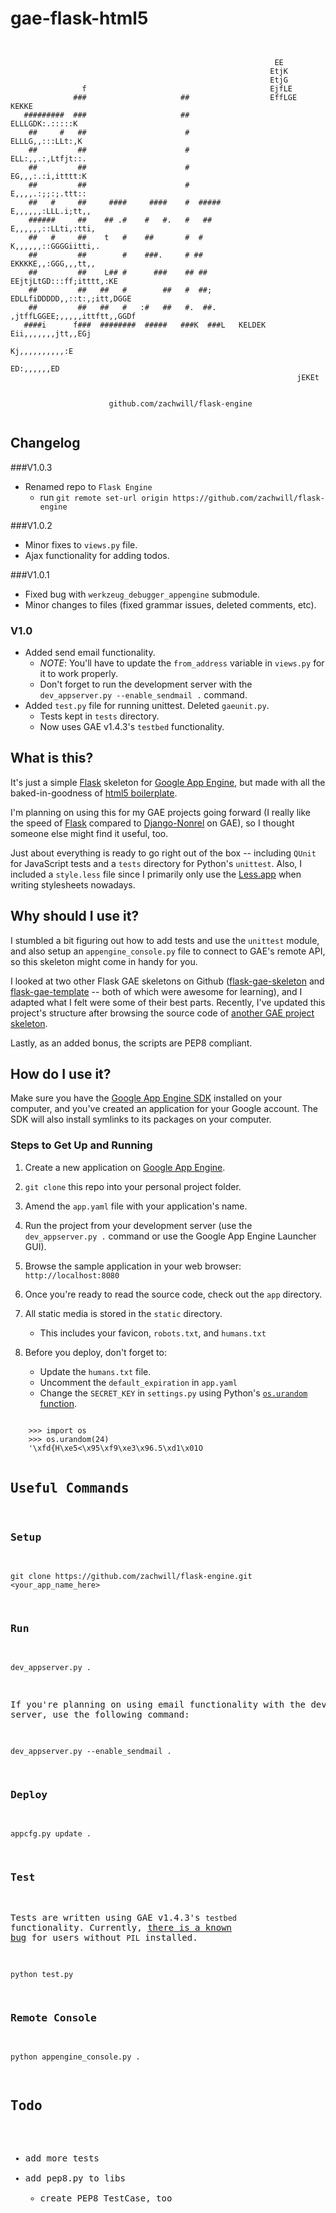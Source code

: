 gae-flask-html5
===============

<pre><code>

                                                           EE                   
                                                          EtjK                  
                                                          EtjG                  
                f                                         EjfLE                 
              ###                     ##                  EffLGE  KEKKE         
   #########  ###                     ##                  ELLLGDK:.:::::K       
    ##     #   ##                      #                  ELLLG,,:::LLt:,K      
    ##         ##                      #                  ELL:,,.:,Ltfjt::.     
    ##         ##                      #                  EG,,,:.:i,itttt:K     
    ##         ##                      #                  E,,,,.:;;:;.ttt::     
    ##   #     ##     ####     ####    #  #####          E,,,,,,:LLL.i;tt,,     
    ######     ##    ## .#    #   #.   #   ##           E,,,,,,::LLti,:tti,     
    ##   #     ##    t   #    ##       #  #             K,,,,,,::GGGGiitti,.    
    ##         ##        #    ###.     # ##             EKKKKE,,:GGG,,,tt,,     
    ##         ##    L## #      ###    ## ##         EEjtjLtGD:::ff;itttt,:KE   
    ##         ##   ##   #        ##   #  ##;      EDLLfiDDDDD,,::t:,;itt,DGGE  
    ##         ##   ##   #   :#   ##   #.  ##.    ,jtffLGGEE;,,,,,ittftt,,GGDf  
   ####i      f###  ########  #####   ###K  ###L   KELDEK Eii,,,,,,,jtt,,EGj    
                                                           Kj,,,,,,,,,,:E       
                                                             ED:,,,,,,ED        
                                                                jEKEt           


                      github.com/zachwill/flask-engine

</code></pre>


Changelog
---------

###V1.0.3
* Renamed repo to `Flask Engine`
  * run `git remote set-url origin https://github.com/zachwill/flask-engine`

###V1.0.2

* Minor fixes to `views.py` file.
* Ajax functionality for adding todos.

###V1.0.1

* Fixed bug with `werkzeug_debugger_appengine` submodule.
* Minor changes to files (fixed grammar issues, deleted comments, etc).

### V1.0

* Added send email functionality.
    * *NOTE*: You'll have to update the `from_address` variable in `views.py`
      for it to work properly.
    * Don't forget to run the development server with the
      `dev_appserver.py --enable_sendmail .` command.
* Added `test.py` file for running unittest. Deleted `gaeunit.py`.
    * Tests kept in `tests` directory.
    * Now uses GAE v1.4.3's `testbed` functionality.


What is this?
-------------

It's just a simple [Flask](http://flask.pocoo.org/) skeleton for
[Google App Engine](http://appengine.google.com/),
but made with all the baked-in-goodness of
[html5 boilerplate](https://github.com/paulirish/html5-boilerplate).

I'm planning on using this for my GAE projects going forward (I really
like the speed of [Flask](http://flask.pocoo.org/) compared to
[Django-Nonrel](http://code.google.com/appengine/articles/django-nonrel.html)
on GAE), so I thought someone else might find it useful, too.

Just about everything is ready to go right out of the box -- including
`QUnit` for JavaScript tests and a `tests` directory for Python's `unittest`.
Also, I included a `style.less` file since I primarily only use the
[Less.app](http://incident57.com/less/) when writing stylesheets nowadays.


Why should I use it?
---------------------

I stumbled a bit figuring out how to add tests and use the `unittest` module,
and also setup an `appengine_console.py` file to connect to GAE's remote API,
so this skeleton might come in handy for you.

I looked at two other Flask GAE skeletons on Github
([flask-gae-skeleton](https://github.com/blossom/flask-gae-skeleton)
and [flask-gae-template](https://github.com/jugyo/flask-gae-template)
-- both of which were awesome for learning), and I adapted what
I felt were some of their best parts. Recently, I've updated this project's
structure after browsing the source code of
[another GAE project skeleton](https://github.com/franciscosouza/labs).

Lastly, as an added bonus, the scripts are PEP8 compliant.


How do I use it?
----------------

Make sure you have the [Google App Engine SDK](http://appengine.google.com/)
installed on your computer, and you've created an application for your
Google account. The SDK will also install symlinks to its packages on your
computer.

### Steps to Get Up and Running

1. Create a new application on [Google App Engine](http://appengine.google.com/).

2. `git clone` this repo into your personal project folder.

3. Amend the `app.yaml` file with your application's name.

4. Run the project from your development server (use the `dev_appserver.py .`
command or use the Google App Engine Launcher GUI).

5. Browse the sample application in your web browser: `http://localhost:8080`

6. Once you're ready to read the source code, check out the `app` directory.

7. All static media is stored in the `static` directory.
    * This includes your favicon, `robots.txt`, and `humans.txt`

8. Before you deploy, don't forget to:
    * Update the `humans.txt` file.
    * Uncomment the `default_expiration` in `app.yaml`
    * Change the `SECRET_KEY` in `settings.py` using Python's [`os.urandom` function](http://docs.python.org/library/os.html#os.urandom).
<pre><code>
    >>> import os
    >>> os.urandom(24)
    '\xfd{H\xe5<\x95\xf9\xe3\x96.5\xd1\x01O<!\xd5\xa2\xa0\x9fR"\xa1\xa8'
</pre></code>


Useful Commands
---------------

### Setup

    git clone https://github.com/zachwill/flask-engine.git <your_app_name_here>

### Run

    dev_appserver.py .

If you're planning on using email functionality with the development server,
use the following command:

    dev_appserver.py --enable_sendmail .

### Deploy

    appcfg.py update .

### Test

Tests are written using GAE v1.4.3's `testbed` functionality. Currently, [there
is a known bug](http://goo.gl/tDQTz) for users without `PIL` installed.

    python test.py

### Remote Console

    python appengine_console.py .


Todo
----

* add more tests
* add pep8.py to libs
  * create PEP8 TestCase, too
